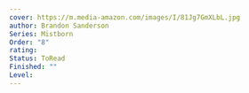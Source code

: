 ```yaml
---
cover: https://m.media-amazon.com/images/I/81Jg7GmXLbL.jpg
author: Brandon Sanderson
Series: Mistborn
Order: "8"
rating: 
Status: ToRead
Finished: ""
Level:
---
```








